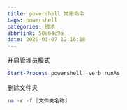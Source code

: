 ```yaml
---
title: powershell 常用命令
tags: powershell
categories: 技术
abbrlink: 50e64c9a
date: 2020-01-07 12:16:10
---
```




开启管理员模式

```powershell
Start-Process powershell -verb runAs
```

删除文件夹

```powershell
rm -r -f [文件夹名称]
```

